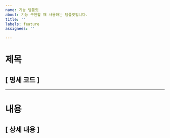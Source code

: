 ```yaml
---
name: 기능 템플릿
about: 기능 구현할 때 사용하는 템플릿입니다.
title: ''
labels: feature
assignees: ''

---
```


# 제목

## [ 명세 코드 ]

---

# 내용

## [ 상세 내용 ]

